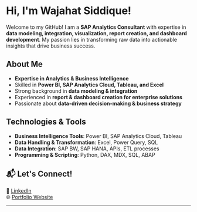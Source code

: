 #  Hi, I'm Wajahat Siddique!

Welcome to my GitHub! I am a **SAP Analytics Consultant** with expertise in **data modeling, integration, visualization, report creation, and dashboard development**. My passion lies in transforming raw data into actionable insights that drive business success.

##  About Me
- **Expertise in Analytics & Business Intelligence**
-  Skilled in **Power BI, SAP Analytics Cloud, Tableau, and Excel**
- Strong background in **data modeling & integration**
-  Experienced in **report & dashboard creation for enterprise solutions**
-  Passionate about **data-driven decision-making & business strategy**

##  Technologies & Tools
- **Business Intelligence Tools**: Power BI, SAP Analytics Cloud, Tableau
- **Data Handling & Transformation**: Excel, Power Query, SQL
- **Data Integration**: SAP BW, SAP HANA, APIs, ETL processes
- **Programming & Scripting**: Python, DAX, MDX, SQL, ABAP


## 📬 Let's Connect!
💼 [LinkedIn](https://linkedin.com/in/wajahatsiddique)   
🌐 [Portfolio Website](https://your-website.com)

---


